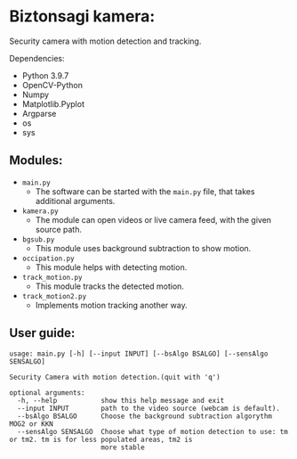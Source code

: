 # Biztonsagi kamera:

Security camera with motion detection and tracking.  

Dependencies:
  - Python 3.9.7
  - OpenCV-Python
  - Numpy
  - Matplotlib.Pyplot
  - Argparse
  - os
  - sys
  
## Modules:
  
  - `main.py`
      - The software can be started with the `main.py` file, that takes additional arguments.  
  - `kamera.py`
      - The module can open videos or live camera feed, with the given source path.
  - `bgsub.py`
      - This module uses background subtraction to show motion.
  - `occipation.py`
      - This module helps with detecting motion.
  - `track_motion.py`
      - This module tracks the detected motion.
  - `track_motion2.py`
      - Implements motion tracking another way.

## User guide:

```
usage: main.py [-h] [--input INPUT] [--bsAlgo BSALGO] [--sensAlgo SENSALGO]

Security Camera with motion detection.(quit with 'q')

optional arguments:
  -h, --help           show this help message and exit
  --input INPUT        path to the video source (webcam is default).
  --bsAlgo BSALGO      Choose the background subtraction algorythm MOG2 or KKN
  --sensAlgo SENSALGO  Choose what type of motion detection to use: tm or tm2. tm is for less populated areas, tm2 is
                       more stable

```
